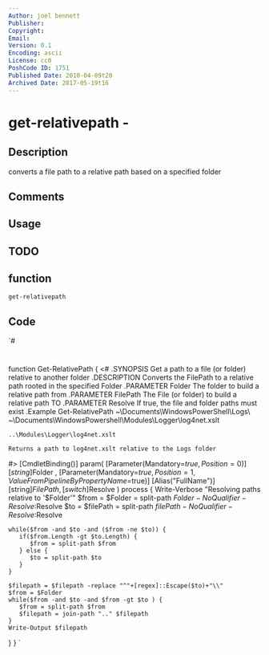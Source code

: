 ```yaml
---
Author: joel bennett
Publisher: 
Copyright: 
Email: 
Version: 0.1
Encoding: ascii
License: cc0
PoshCode ID: 1751
Published Date: 2010-04-09t20
Archived Date: 2017-05-19t16
---
```


# get-relativepath - 

## Description

converts a file path to a relative path based on a specified folder

## Comments



## Usage



## TODO



## function

`get-relativepath`

## Code

`#
 #
 function Get-RelativePath {
 <#
 .SYNOPSIS
    Get a path to a file (or folder) relative to another folder
 .DESCRIPTION
    Converts the FilePath to a relative path rooted in the specified Folder
 .PARAMETER Folder
    The folder to build a relative path from
 .PARAMETER FilePath
    The File (or folder) to build a relative path TO
 .PARAMETER Resolve
    If true, the file and folder paths must exist
 .Example
    Get-RelativePath ~\Documents\WindowsPowerShell\Logs\ ~\Documents\WindowsPowershell\Modules\Logger\log4net.xslt
    
    ..\Modules\Logger\log4net.xslt
    
    Returns a path to log4net.xslt relative to the Logs folder
 #>
 [CmdletBinding()]
 param(
    [Parameter(Mandatory=$true, Position=0)]
    [string]$Folder
 , 
    [Parameter(Mandatory=$true, Position=1, ValueFromPipelineByPropertyName=$true)]
    [Alias("FullName")]
    [string]$FilePath
 ,
    [switch]$Resolve
 )
 process {
    Write-Verbose "Resolving paths relative to '$Folder'"
    $from = $Folder = split-path $Folder -NoQualifier -Resolve:$Resolve
    $to = $filePath = split-path $filePath -NoQualifier -Resolve:$Resolve
 
    while($from -and $to -and ($from -ne $to)) {
       if($from.Length -gt $to.Length) {
          $from = split-path $from
       } else {
          $to = split-path $to
       }
    }
 
    $filepath = $filepath -replace "^"+[regex]::Escape($to)+"\\"
    $from = $Folder
    while($from -and $to -and $from -gt $to ) {
       $from = split-path $from
       $filepath = join-path ".." $filepath
    }
    Write-Output $filepath
 }
 }
`

